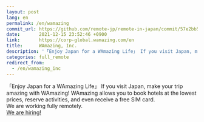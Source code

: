 ```yaml
---
layout: post
lang: en
permalink: /en/wamazing
commit_url: https://github.com/remote-jp/remote-in-japan/commit/57e2bb585b8b07e1930ff2581be0315631628c0b
date:       2021-12-15 23:52:46 +0900
link:       https://corp-global.wamazing.com/en
title:      WAmazing, Inc.
description: '「Enjoy Japan for a WAmazing Life」 If you visit Japan, make your trip amazing with WAmazing! WAmazing allows you to book hotels at the lowest prices, reserve activities, and even receive a free SIM card. We are working fully remotely. We are hiring!'
categories: full_remote
redirect_from:
  - /en/wamazing_inc
---
```


<p>「Enjoy Japan for a WAmazing Life」 If you visit Japan, make your trip amazing with WAmazing! WAmazing allows you to book hotels at the lowest prices, reserve activities, and even receive a free SIM card.<br />We are working fully remotely.<br /><a href="https://corp.wamazing.com/recruit">We are hiring!</a></p>
